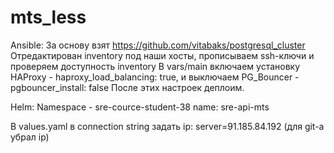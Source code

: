 # mts_less
Ansible:
За основу взят https://github.com/vitabaks/postgresql_cluster
Отредактирован inventory под наши хосты, прописываем ssh-ключи и проверяем доступность inventory
В vars/main включаем установку HAProxy - haproxy_load_balancing: true, и выключаем PG_Bouncer - pgbouncer_install: false 
После этих настроек деплоим.

Helm:
Namespace - sre-cource-student-38
name: sre-api-mts

В values.yaml в connection string задать ip: server=91.185.84.192  (для git-a убрал ip)
